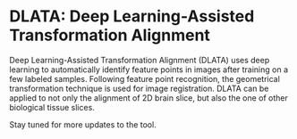 # DLATA: Deep Learning-Assisted Transformation Alignment

Deep Learning-Assisted Transformation Alignment (DLATA) uses deep learning to automatically identify feature points in images after training on a few labeled samples. Following feature point recognition, the geometrical transformation technique is used for image registration. DLATA can be applied to not only the alignment of 2D brain slice, but also the one of other biological tissue slices. 

Stay tuned for more updates to the tool.
